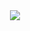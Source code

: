 <div id="header" align="center">
  <img src="https://media.giphy.com/media/l378lTvlx7OWemXtu/giphy.gif"/>
</div>
